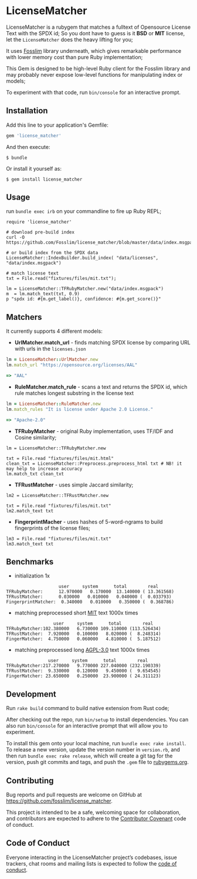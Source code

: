 # LicenseMatcher

LicenseMatcher is a rubygem that matches a fulltext of Opensource License Text with the SPDX id; So you dont have to guess is it **BSD** or **MIT** license, let the `LicenseMatcher` does the heavy lifting for you;


It uses [Fosslim](https://github.com/Fosslim/fosslim/) library underneath, which gives remarkable performance with lower memory cost than pure Ruby implementation;

This Gem is designed to be high-level Ruby client for the Fosslim library and may probably never expose low-level functions for manipulating index or models;


To experiment with that code, run `bin/console` for an interactive prompt.


## Installation

Add this line to your application's Gemfile:

```ruby
gem 'license_matcher'
```

And then execute:

    $ bundle

Or install it yourself as:

    $ gem install license_matcher

## Usage

run `bundle exec irb` on your commandline to fire up Ruby REPL;

```
require 'license_matcher'

# download pre-build index
curl -O https://github.com/Fosslim/license_matcher/blob/master/data/index.msgpack

# or build index from the SPDX data
LicenseMatcher::IndexBuilder.build_index( "data/licenses", "data/index.msgpack")

# match license text
txt = File.read("fixtures/files/mit.txt");

lm = LicenseMatcher::TFRubyMatcher.new("data/index.msgpack")
m  = lm.match_text(txt, 0.9)
p "spdx id: #{m.get_label()}, confidence: #{m.get_score()}"

```


## Matchers

It currently supports 4 different models:

* **UrlMatcher.match_url** - finds matching SPDX license by comparing URL with urls in the `licenses.json`

```ruby
lm = LicenseMatcher::UrlMatcher.new
lm.match_url "https://opensource.org/licenses/AAL"

=> "AAL"
```

* **RuleMatcher.match_rule** - scans a text and returns the SPDX id, which rule matches longest substring in the license text

```ruby
lm = LicenseMatcher::RuleMatcher.new
lm.match_rules "It is license under Apache 2.0 License."

=> "Apache-2.0"
```

* **TFRubyMatcher** - original Ruby implementation, uses TF/IDF and Cosine similarity;

```
lm = LicenseMatcher::TFRubyMatcher.new

txt = File.read "fixtures/files/mit.html"
clean_txt = LicenseMatcher::Preprocess.preprocess_html txt # NB! it may help to increase accuracy
lm.match_txt clean_txt
```

* **TFRustMatcher** - uses simple Jaccard similarity;

```
lm2 = LicenseMatcher::TFRustMatcher.new

txt = File.read "fixtures/files/mit.txt"
lm2.match_text txt
```

* **FingerprintMacher** - uses hashes of 5-word-ngrams to build fingerprints of the license files;

```
lm3 = File.read "fixtures/files/mit.txt"
lm3.match_text txt
```

## Benchmarks

* initialization 1x

```
       				user     system      total        real
TFRubyMatcher: 		12.970000   0.170000  13.140000 ( 13.361568)
TFRustMatcher:  	0.030000   0.010000   0.040000 (  0.033793)
FingerprintMatcher:  0.340000   0.010000   0.350000 (  0.368786)
```

* matching preprocessed short [MIT](https://raw.githubusercontent.com/Fosslim/license_matcher/master/data/spdx_licenses/plain/MIT) text 1000x times

```
      			  user     system      total        real
TFRubyMatcher:102.380000   6.730000 109.110000 (113.526434)
TFRustMatcher:  7.920000   0.100000   8.020000 (  8.248314)
FingerMatcher:  4.750000   0.060000   4.810000 (  5.187512)
```

* matching preprocessed long [AGPL-3.0](https://raw.githubusercontent.com/Fosslim/license_matcher/master/data/spdx_licenses/plain/AGPL-3.0) text 1000x times

```
       			user     system      total        real
TFRubyMatcher:217.270000   9.770000 227.040000 (232.190339)
TFRustMatcher:  9.330000   0.120000   9.450000 (  9.654545)
FingerMatcher: 23.650000   0.250000  23.900000 ( 24.311123)
```

## Development

Run `rake build` command to build native extension from Rust code;


After checking out the repo, run `bin/setup` to install dependencies. You can also run `bin/console` for an interactive prompt that will allow you to experiment.

To install this gem onto your local machine, run `bundle exec rake install`. To release a new version, update the version number in `version.rb`, and then run `bundle exec rake release`, which will create a git tag for the version, push git commits and tags, and push the `.gem` file to [rubygems.org](https://rubygems.org).

## Contributing

Bug reports and pull requests are welcome on GitHub at https://github.com/fosslim/license_matcher.

This project is intended to be a safe, welcoming space for collaboration, and contributors are expected to adhere to the [Contributor Covenant](http://contributor-covenant.org) code of conduct.

## Code of Conduct

Everyone interacting in the LicenseMatcher project’s codebases, issue trackers, chat rooms and mailing lists is expected to follow the [code of conduct](https://github.com/fosslim/license_matcher/blob/master/CODE_OF_CONDUCT.md).
